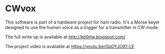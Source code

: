 # CWvox
This software is part of a hardware project for ham radio.
It's a Morse keyer designed to use the human voice as a trigger
for a transmitter in CW mode. 

The full write up is available at 
http://kb9rlw.blogspot.com/

The project video is available at
https://youtu.be/GpDYJO81-LE
